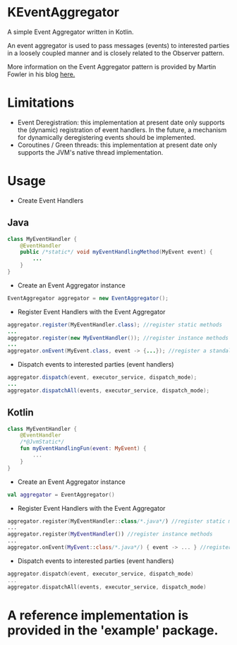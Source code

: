 # KEventAggregator
A simple Event Aggregator written in Kotlin.

An event aggregator is used to pass messages (events) to interested parties in a loosely coupled manner and is closely related to the Observer pattern.

More information on the Event Aggregator pattern is provided by Martin Fowler in his blog [here.](https://martinfowler.com/eaaDev/EventAggregator.html)

# Limitations
- Event Deregistration: this implementation at present date only supports the (dynamic) registration of event handlers. In the future, a mechanism for dynamically deregistering events should be implemented.
- Coroutines / Green threads: this implementation at present date only supports the JVM's native thread implementation. 

# Usage
- Create Event Handlers
## Java
```Java
class MyEventHandler {
    @EventHandler
    public /*static*/ void myEventHandlingMethod(MyEvent event) {
        ...
    }
}
```

- Create an Event Aggregator instance
```Java
EventAggregator aggregator = new EventAggregator();
```

- Register Event Handlers with the Event Aggregator
```Java
aggregator.register(MyEventHandler.class); //register static methods
...
aggregator.register(new MyEventHandler()); //register instance methods
...
aggregator.onEvent(MyEvent.class, event -> {...}); //register a standalone event handler 
```

- Dispatch events to interested parties (event handlers)
```Java
aggregator.dispatch(event, executor_service, dispatch_mode);
...
aggregator.dispatchAll(events, executor_service, dispatch_mode);
```

## Kotlin
```Kotlin
class MyEventHandler {
    @EventHandler
    /*@JvmStatic*/
    fun myEventHandlingFun(event: MyEvent) {
        ...
    }
}
```

- Create an Event Aggregator instance
```Kotlin
val aggregator = EventAggregator()
```

- Register Event Handlers with the Event Aggregator
```Kotlin
aggregator.register(MyEventHandler::class/*.java*/) //register static methods
...
aggregator.register(MyEventHandler()) //register instance methods
...
aggregator.onEvent(MyEvent::class/*.java*/) { event -> ... } //register a standalone event handler 
```

- Dispatch events to interested parties (event handlers)
```Kotlin
aggregator.dispatch(event, executor_service, dispatch_mode)
...
aggregator.dispatchAll(events, executor_service, dispatch_mode)
```

# A reference implementation is provided in the 'example' package.
